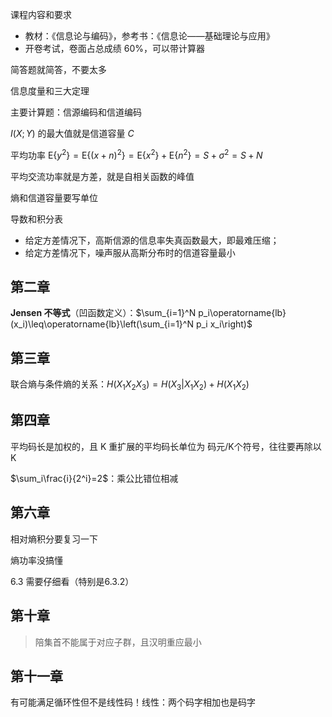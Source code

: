 <!-- ---
title: 小结
date: 2022-03-07T14:00:00+08:00
categories: ["信息论"]
layout: note
article: false
--- -->

课程内容和要求
- 教材：《信息论与编码》，参考书：《信息论——基础理论与应用》
- 开卷考试，卷面占总成绩 60%，可以带计算器


简答题就简答，不要太多

信息度量和三大定理

主要计算题：信源编码和信道编码

$I(X;Y)$ 的最大值就是信道容量 $C$

平均功率 $\mathrm{E}\left\{y^{2}\right\}=\mathrm{E}\left\{(x+n)^{2}\right\}=\mathrm{E}\left\{x^{2}\right\}+\mathrm{E}\left\{n^{2}\right\}=S+\sigma^{2}=S+N$

平均交流功率就是方差，就是自相关函数的峰值

熵和信道容量要写单位

导数和积分表

- 给定方差情况下，高斯信源的信息率失真函数最大，即最难压缩；
- 给定方差情况下，噪声服从高斯分布时的信道容量最小

## 第二章

**Jensen 不等式**（凹函数定义）：$\sum_{i=1}^N p_i\operatorname{lb}(x_i)\leq\operatorname{lb}\left(\sum_{i=1}^N p_i x_i\right)$

## 第三章

联合熵与条件熵的关系：$H(X_1X_2X_3)=H(X_3|X_1X_2)+H(X_1X_2)$

## 第四章

平均码长是加权的，且 K 重扩展的平均码长单位为 码元/K个符号，往往要再除以 K

$\sum_i\frac{i}{2^i}=2$：乘公比错位相减

## 第六章

相对熵积分要复习一下

熵功率没搞懂

6.3 需要仔细看（特别是6.3.2）

## 第十章

> 陪集首不能属于对应子群，且汉明重应最小

## 第十一章

有可能满足循环性但不是线性码！线性：两个码字相加也是码字
